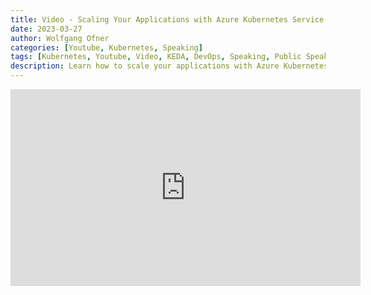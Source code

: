 ```yaml
---
title: Video - Scaling Your Applications with Azure Kubernetes Service and KEDA - Welsh Azure User Group
date: 2023-03-27
author: Wolfgang Ofner
categories: [Youtube, Kubernetes, Speaking]
tags: [Kubernetes, Youtube, Video, KEDA, DevOps, Speaking, Public Speaking, Conference]
description: Learn how to scale your applications with Azure Kubernetes Service and KEDA. Also use KEDA to scale your Azure DevOps Agents running inside a Kubernetes cluster.
---
```


<iframe width="560" height="315" src="https://www.youtube.com/embed/dXjTw7OeEiU" title="YouTube video player" frameborder="0" allow="accelerometer; autoplay; clipboard-write; encrypted-media; gyroscope; picture-in-picture; web-share" allowfullscreen></iframe>